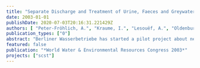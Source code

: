```yaml
---
title: "Separate Discharge and Treatment of Urine, Faeces and Greywater Pilot Project"
date: 2003-01-01
publishDate: 2020-07-03T20:16:31.221429Z
authors: [ "Peter-Fröhlich, A.", "Kraume, I.", "Lesouëf, A.", "Oldenburg, M." ]
publication_types: ["0"]
abstract: "Berliner Wasserbetriebe has started a pilot project about new sanitation concepts in conjunction with Vivendi Water in the framework of the Kompetenzzentrum Wasser Berlin. In order to define the experiments for testing new, sustainable sanitation con-cepts a pre-study has been done. This study includes a cost comparison between two new sanitation concepts with gravity and vacuum separation toilets and the conven-tional system. It could be demonstrated that the new sanitation concepts may have cost advantages depending on the situation. This was a further motivation starting a pilot project in Berlin/Brandenburg testing the above mentioned toilet systems under realistic conditions. The operation of the gravity separation toilets concept will start in the summer 2003."
featured: false
publication: "*World Water & Environmental Resources Congress 2003*"
projects: ["scst"]
---
```


